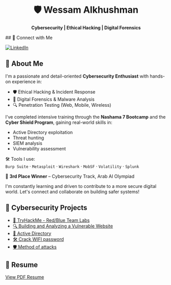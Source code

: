 <h1 align="center">🛡️ Wessam Alkhushman</h1>
<p align="center"><strong>Cybersecurity | Ethical Hacking | Digital Forensics</strong></p>
## 🔗 Connect with Me

[![LinkedIn](https://img.shields.io/badge/LinkedIn-Wessam%20Alkhushman-blue?style=flat-square&logo=linkedin)](www.linkedin.com/in/wessam26)


## 👋 About Me

I'm a passionate and detail-oriented **Cybersecurity Enthusiast** with hands-on experience in:

- 🛡️ Ethical Hacking & Incident Response  
- 🧠 Digital Forensics & Malware Analysis  
- 🔍 Penetration Testing (Web, Mobile, Wireless)

I've completed intensive training through the **Nashama 7 Bootcamp** and the **Cyber Shield Program**, gaining real-world skills in:

- Active Directory exploitation  
- Threat hunting  
- SIEM analysis  
- Vulnerability assessment

🛠 Tools I use:  
`Burp Suite` · `Metasploit` · `Wireshark` · `MobSF` · `Volatility` · `Splunk`

🏅 **3rd Place Winner** – Cybersecurity Track, Arab AI Olympiad

I'm constantly learning and driven to contribute to a more secure digital world. Let's connect and collaborate on building safer systems!


## 🔐 Cybersecurity Projects

- [🧪 TryHackMe - Red/Blue Team Labs](https://tryhackme.com/p/wessam26)
- [🔍 Building and Analyzing a Vulnerable Website](Projects/Building_and_Analyzing_Vulnerable_Website.pdf)
- [📂 Active Directory](Projects/AD.pdf)
- [🛠 Crack WIFI password](Projects/WIFI_EH.pdf)
- [🛡️ Method of attacks](Projects/Report_EH.pdf)

## 📄 Resume
[View PDF Resume](Resume.pdf)
